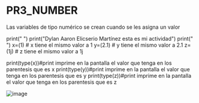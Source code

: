 # PR3_NUMBER
Las variables de tipo numérico se crean cuando se les asigna un valor


print(" ")
print("Dylan Aaron Elicserio Martínez esta es mi actividad")
print(" ")
x=(1) # x tiene el mismo valor a 1
y=(2.1) # y tiene el mismo valor a 2.1
z=(1j) # z tiene el mismo valor a 1j

print(type(x))#print imprime en la pantalla el valor que tenga en los parentesis que es x
print(type(y))#print imprime en la pantalla el valor que tenga en los parentesis que es y
print(type(z))#print imprime en la pantalla el valor que tenga en los parentesis que es z

![image](https://github.com/user-attachments/assets/23cab532-ff4b-4a6c-aae6-9dfd9da62ef3)
